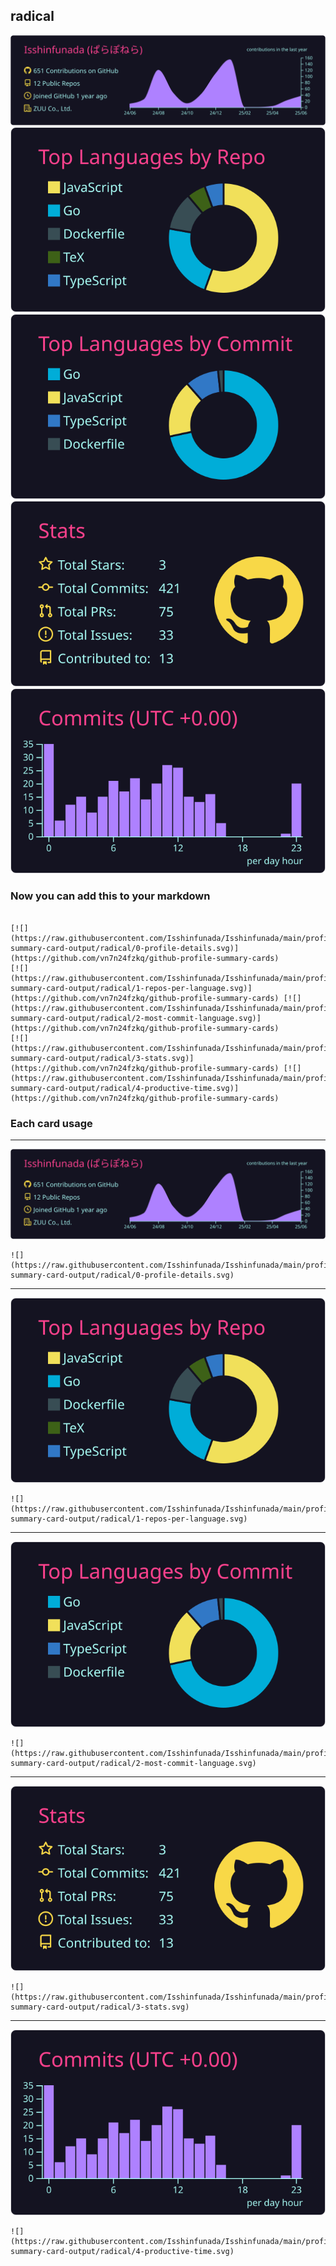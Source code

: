 ## radical

[![](./0-profile-details.svg)](https://github.com/vn7n24fzkq/github-profile-summary-cards)
[![](./1-repos-per-language.svg)](https://github.com/vn7n24fzkq/github-profile-summary-cards) [![](./2-most-commit-language.svg)](https://github.com/vn7n24fzkq/github-profile-summary-cards)
[![](./3-stats.svg)](https://github.com/vn7n24fzkq/github-profile-summary-cards) [![](./4-productive-time.svg)](https://github.com/vn7n24fzkq/github-profile-summary-cards)
### Now you can add this to your markdown
```

[![](https://raw.githubusercontent.com/Isshinfunada/Isshinfunada/main/profile-summary-card-output/radical/0-profile-details.svg)](https://github.com/vn7n24fzkq/github-profile-summary-cards)
[![](https://raw.githubusercontent.com/Isshinfunada/Isshinfunada/main/profile-summary-card-output/radical/1-repos-per-language.svg)](https://github.com/vn7n24fzkq/github-profile-summary-cards) [![](https://raw.githubusercontent.com/Isshinfunada/Isshinfunada/main/profile-summary-card-output/radical/2-most-commit-language.svg)](https://github.com/vn7n24fzkq/github-profile-summary-cards)
[![](https://raw.githubusercontent.com/Isshinfunada/Isshinfunada/main/profile-summary-card-output/radical/3-stats.svg)](https://github.com/vn7n24fzkq/github-profile-summary-cards) [![](https://raw.githubusercontent.com/Isshinfunada/Isshinfunada/main/profile-summary-card-output/radical/4-productive-time.svg)](https://github.com/vn7n24fzkq/github-profile-summary-cards)

```

### Each card usage
---

![](./0-profile-details.svg)

```
![](https://raw.githubusercontent.com/Isshinfunada/Isshinfunada/main/profile-summary-card-output/radical/0-profile-details.svg)
```

    

---

![](./1-repos-per-language.svg)

```
![](https://raw.githubusercontent.com/Isshinfunada/Isshinfunada/main/profile-summary-card-output/radical/1-repos-per-language.svg)
```

    

---

![](./2-most-commit-language.svg)

```
![](https://raw.githubusercontent.com/Isshinfunada/Isshinfunada/main/profile-summary-card-output/radical/2-most-commit-language.svg)
```

    

---

![](./3-stats.svg)

```
![](https://raw.githubusercontent.com/Isshinfunada/Isshinfunada/main/profile-summary-card-output/radical/3-stats.svg)
```

    

---

![](./4-productive-time.svg)

```
![](https://raw.githubusercontent.com/Isshinfunada/Isshinfunada/main/profile-summary-card-output/radical/4-productive-time.svg)
```

    
